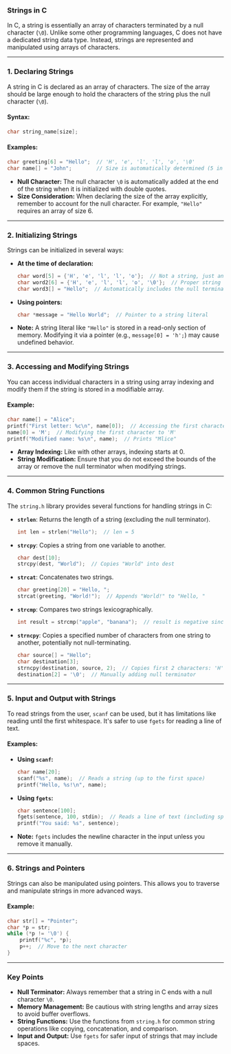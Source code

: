 ### **Strings in C**

In C, a string is essentially an array of characters terminated by a null character (`\0`). Unlike some other programming languages, C does not have a dedicated string data type. Instead, strings are represented and manipulated using arrays of characters.

---

### **1. Declaring Strings**

A string in C is declared as an array of characters. The size of the array should be large enough to hold the characters of the string plus the null character (`\0`).

#### **Syntax:**
```c
char string_name[size];
```

#### **Examples:**
```c
char greeting[6] = "Hello";  // 'H', 'e', 'l', 'l', 'o', '\0'
char name[] = "John";        // Size is automatically determined (5 in this case)
```

- **Null Character:** The null character `\0` is automatically added at the end of the string when it is initialized with double quotes.
- **Size Consideration:** When declaring the size of the array explicitly, remember to account for the null character. For example, `"Hello"` requires an array of size 6.

---

### **2. Initializing Strings**

Strings can be initialized in several ways:

- **At the time of declaration:**
  ```c
  char word[5] = {'H', 'e', 'l', 'l', 'o'};  // Not a string, just an array of characters (no null terminator)
  char word2[6] = {'H', 'e', 'l', 'l', 'o', '\0'};  // Proper string with null terminator
  char word3[] = "Hello";  // Automatically includes the null terminator
  ```

- **Using pointers:**
  ```c
  char *message = "Hello World";  // Pointer to a string literal
  ```

- **Note:** A string literal like `"Hello"` is stored in a read-only section of memory. Modifying it via a pointer (e.g., `message[0] = 'h';`) may cause undefined behavior.

---

### **3. Accessing and Modifying Strings**

You can access individual characters in a string using array indexing and modify them if the string is stored in a modifiable array.

#### **Example:**
```c
char name[] = "Alice";
printf("First letter: %c\n", name[0]);  // Accessing the first character 'A'
name[0] = 'M';  // Modifying the first character to 'M'
printf("Modified name: %s\n", name);  // Prints "Mlice"
```

- **Array Indexing:** Like with other arrays, indexing starts at 0.
- **String Modification:** Ensure that you do not exceed the bounds of the array or remove the null terminator when modifying strings.

---

### **4. Common String Functions**

The `string.h` library provides several functions for handling strings in C:

- **`strlen`**: Returns the length of a string (excluding the null terminator).
  ```c
  int len = strlen("Hello");  // len = 5
  ```

- **`strcpy`**: Copies a string from one variable to another.
  ```c
  char dest[10];
  strcpy(dest, "World");  // Copies "World" into dest
  ```

- **`strcat`**: Concatenates two strings.
  ```c
  char greeting[20] = "Hello, ";
  strcat(greeting, "World!");  // Appends "World!" to "Hello, "
  ```

- **`strcmp`**: Compares two strings lexicographically.
  ```c
  int result = strcmp("apple", "banana");  // result is negative since "apple" is less than "banana"
  ```

- **`strncpy`**: Copies a specified number of characters from one string to another, potentially not null-terminating.
  ```c
  char source[] = "Hello";
  char destination[3];
  strncpy(destination, source, 2);  // Copies first 2 characters: 'H', 'e'
  destination[2] = '\0';  // Manually adding null terminator
  ```

---

### **5. Input and Output with Strings**

To read strings from the user, `scanf` can be used, but it has limitations like reading until the first whitespace. It's safer to use `fgets` for reading a line of text.

#### **Examples:**
- **Using `scanf`:**
  ```c
  char name[20];
  scanf("%s", name);  // Reads a string (up to the first space)
  printf("Hello, %s!\n", name);
  ```

- **Using `fgets`:**
  ```c
  char sentence[100];
  fgets(sentence, 100, stdin);  // Reads a line of text (including spaces)
  printf("You said: %s", sentence);
  ```

- **Note:** `fgets` includes the newline character in the input unless you remove it manually.

---

### **6. Strings and Pointers**

Strings can also be manipulated using pointers. This allows you to traverse and manipulate strings in more advanced ways.

#### **Example:**
```c
char str[] = "Pointer";
char *p = str;
while (*p != '\0') {
    printf("%c", *p);
    p++;  // Move to the next character
}
```

---

### **Key Points**
- **Null Terminator:** Always remember that a string in C ends with a null character `\0`.
- **Memory Management:** Be cautious with string lengths and array sizes to avoid buffer overflows.
- **String Functions:** Use the functions from `string.h` for common string operations like copying, concatenation, and comparison.
- **Input and Output:** Use `fgets` for safer input of strings that may include spaces.
